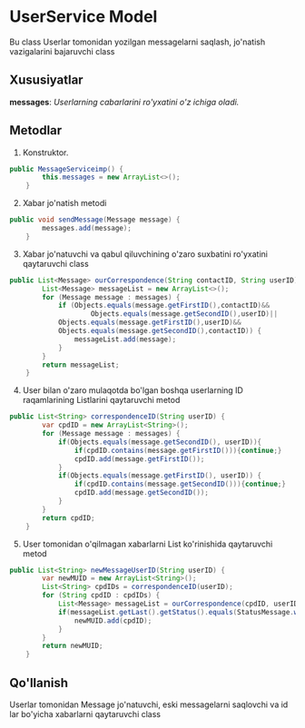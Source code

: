 # UserService Model

Bu class Userlar tomonidan yozilgan messagelarni saqlash, jo'natish vazigalarini bajaruvchi class

## Xususiyatlar

**messages**: *Userlarning cabarlarini ro'yxatini o'z ichiga oladi.*

## Metodlar

1. Konstruktor.
```java
public MessageServiceimp() {
        this.messages = new ArrayList<>();
    }
   ```
2. Xabar jo'natish metodi
```java
public void sendMessage(Message message) {
        messages.add(message);
    }
```
3. Xabar jo'natuvchi va qabul qiluvchining o'zaro suxbatini ro'yxatini qaytaruvchi class
```java
public List<Message> ourCorrespondence(String contactID, String userID) {
        List<Message> messageList = new ArrayList<>();
        for (Message message : messages) {
            if (Objects.equals(message.getFirstID(),contactID)&&
                    Objects.equals(message.getSecondID(),userID)||
            Objects.equals(message.getFirstID(),userID)&&
            Objects.equals(message.getSecondID(),contactID)) {
                messageList.add(message);
            }
        }
        return messageList;
    }
```
4. User bilan o'zaro mulaqotda bo'lgan boshqa userlarning ID raqamlarining Listlarini qaytaruvchi metod
```java
public List<String> correspondenceID(String userID) {
        var cpdID = new ArrayList<String>();
        for (Message message : messages) {
            if(Objects.equals(message.getSecondID(), userID)){
                if(cpdID.contains(message.getFirstID())){continue;}
                cpdID.add(message.getFirstID());
            }
            if(Objects.equals(message.getFirstID(), userID)) {
                if(cpdID.contains(message.getSecondID())){continue;}
                cpdID.add(message.getSecondID());
            }
        }
        return cpdID;
    }
```
5. User tomonidan o'qilmagan xabarlarni List ko'rinishida qaytaruvchi metod
```java
public List<String> newMessageUserID(String userID) {
        var newMUID = new ArrayList<String>();
        List<String> cpdIDs = correspondenceID(userID);
        for (String cpdID : cpdIDs) {
            List<Message> messageList = ourCorrespondence(cpdID, userID);
            if(messageList.getLast().getStatus().equals(StatusMessage.was_not_read)){
                newMUID.add(cpdID);
            }
        }
        return newMUID;
    }
```
## Qo'llanish
Userlar tomonidan Message jo'natuvchi, eski messagelarni saqlovchi va id lar bo'yicha xabarlarni qaytaruvchi class